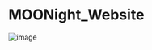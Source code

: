 # MOONight_Website
![image](https://github.com/user-attachments/assets/a575c01f-0de9-44c0-a760-641c8533a630)

